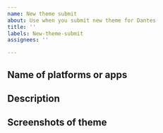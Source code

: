 ```yaml
---
name: New theme submit
about: Use when you submit new theme for Dantes
title: ''
labels: New-theme-submit
assignees: ''

---
```


## Name of platforms or apps

## Description

## Screenshots of theme
